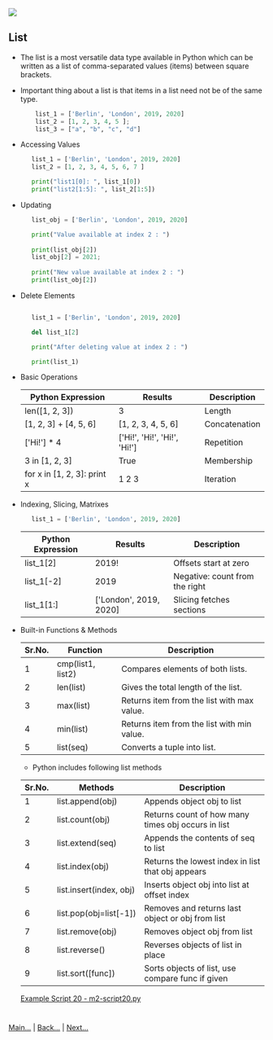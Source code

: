 
![](https://www.python.org/static/img/python-logo.png)

## List

 - The list is a most versatile data type available in Python which can be written as a list of comma-separated values 
   (items) between square brackets. 
 - Important thing about a list is that items in a list need not be of the same type.

    ```python
        list_1 = ['Berlin', 'London', 2019, 2020]
        list_2 = [1, 2, 3, 4, 5 ];
        list_3 = ["a", "b", "c", "d"] 
    ```
    
 - Accessing Values

    ```python
       list_1 = ['Berlin', 'London', 2019, 2020]
       list_2 = [1, 2, 3, 4, 5, 6, 7 ]
    
       print("list1[0]: ", list_1[0])
       print("list2[1:5]: ", list_2[1:5])

    ```
 - Updating
    
    ```python
       list_obj = ['Berlin', 'London', 2019, 2020]

       print("Value available at index 2 : ")
       
       print(list_obj[2])
       list_obj[2] = 2021;
       
       print("New value available at index 2 : ")
       print(list_obj[2])
    ```
 - Delete Elements
    ```python

       list_1 = ['Berlin', 'London', 2019, 2020]

       del list_1[2]

       print("After deleting value at index 2 : ")   

       print(list_1)

    ```
 - Basic Operations
 
    |Python Expression|Results|Description|
    |-----------------|-------|-----------|
    |len([1, 2, 3])|3|Length|
    |[1, 2, 3] + [4, 5, 6]|[1, 2, 3, 4, 5, 6]|Concatenation|
    |['Hi!'] * 4|['Hi!', 'Hi!', 'Hi!', 'Hi!']|Repetition|
    |3 in [1, 2, 3]|True|Membership|
    |for x in [1, 2, 3]: print x|1 2 3|Iteration|

 - Indexing, Slicing, Matrixes
    
    ```python
       list_1 = ['Berlin', 'London', 2019, 2020]   
    ```
    |Python Expression|Results|Description|
    |-----------------|-------|-----------|
    |list_1[2]|2019!|Offsets start at zero|
    |list_1[-2]|2019|Negative: count from the right|
    |list_1[1:]|['London', 2019, 2020]|Slicing fetches sections|

 - Built-in Functions & Methods
 
    |Sr.No.|Function|Description|
    |------|--------|-----------|
    |1|cmp(list1, list2)|Compares elements of both lists.|
    |2|len(list)|Gives the total length of the list.|
    |3|max(list)|Returns item from the list with max value.|
    |4|min(list)|Returns item from the list with min value.|
    |5|list(seq)|Converts a tuple into list.|

    - Python includes following list methods

    |Sr.No.|Methods|Description|
    |------|--------|-----------|
    |1|list.append(obj)|Appends object obj to list|
    |2|list.count(obj)|Returns count of how many times obj occurs in list|
    |3|list.extend(seq)|Appends the contents of seq to list|
    |4|list.index(obj)|Returns the lowest index in list that obj appears|
    |5|list.insert(index, obj)|Inserts object obj into list at offset index|
    |6|list.pop(obj=list[-1])|Removes and returns last object or obj from list|
    |7|list.remove(obj)|Removes object obj from list|
    |8|list.reverse()|Reverses objects of list in place|
    |9|list.sort([func])|Sorts objects of list, use compare func if given|
 
    [Example Script 20 - m2-script20.py](/Examples/Module-2/m2-script20.py)
#
[Main...](https://github.com/ptoraskar/Python-Learning/blob/master/README.md) | [Back...](/Module-2/2_numbers_strings_functions.md) | [Next...](/Module-2/4_tuple.md)
